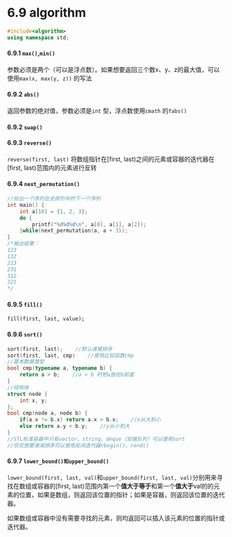 # 6.9 algorithm

```cpp
#include<algorithm>
using namespace std;
```

#### 6.9.1 `max()`,`min()`

参数必须是两个（可以是浮点数）。如果想要返回三个数x、y、z的最大值，可以使用`max(x, max(y, z))` 的写法

#### 6.9.2 `abs()`

返回参数的绝对值，参数必须是`int` 型，浮点数使用`cmath` 的`fabs()`&#x20;

#### 6.9.2 `swap()`

#### 6.9.3 `reverse()`

`reverse(first, last)` 将数组指针在\[first, last)之间的元素或容器的迭代器在\[first, last)范围内的元素进行反转

#### 6.9.4 `next_permutation()`

```cpp
//给出一个序列在全排列中的下一个序列
int main() {
    int a[10] = {1, 2, 3};
    do {
        printf("%d%d%d\n", a[0], a[1], a[2]);
    }while(next_permutation(a, a + 3));
}
/*输出结果：
123
132
213
231
312
321
*/
```

#### 6.9.5 `fill()`

`fill(first, last, value);`&#x20;

#### 6.9.6 `sort()`

```cpp
sort(first, last);    //默认递增排序
sort(first, last, cmp)    //使用比较函数cmp
//基本数据类型
bool cmp(typename a, typename b) {
    return a > b;    //a > b 时把a放在b前面
}
//结构体
struct node {
    int x, y;
};
bool cmp(node a, node b) {
    if(a.x != b.x) return a.x > b.x;    //x从大到小
    else return a.y < b.y;    //y从小到大
}
//STL标准容器中只有vector、string、deque（双端队列）可以使用sort
//仅仅想要递减排序可以使用反向迭代器rbegin()、rend()
```

#### 6.9.7 `lower_bound()和upper_bound()`

`lower_bound(first, last, val)`和`upper_bound(first, last, val)`分别用来寻找在数组或容器的\[first, last)范围内第一个**值大于等于**和第一个**值大于**val的的元素的位置，如果是数组，则返回该位置的指针；如果是容器，则返回该位置的迭代器。

如果数组或容器中没有需要寻找的元素，则均返回可以插入该元素的位置的指针或迭代器。

